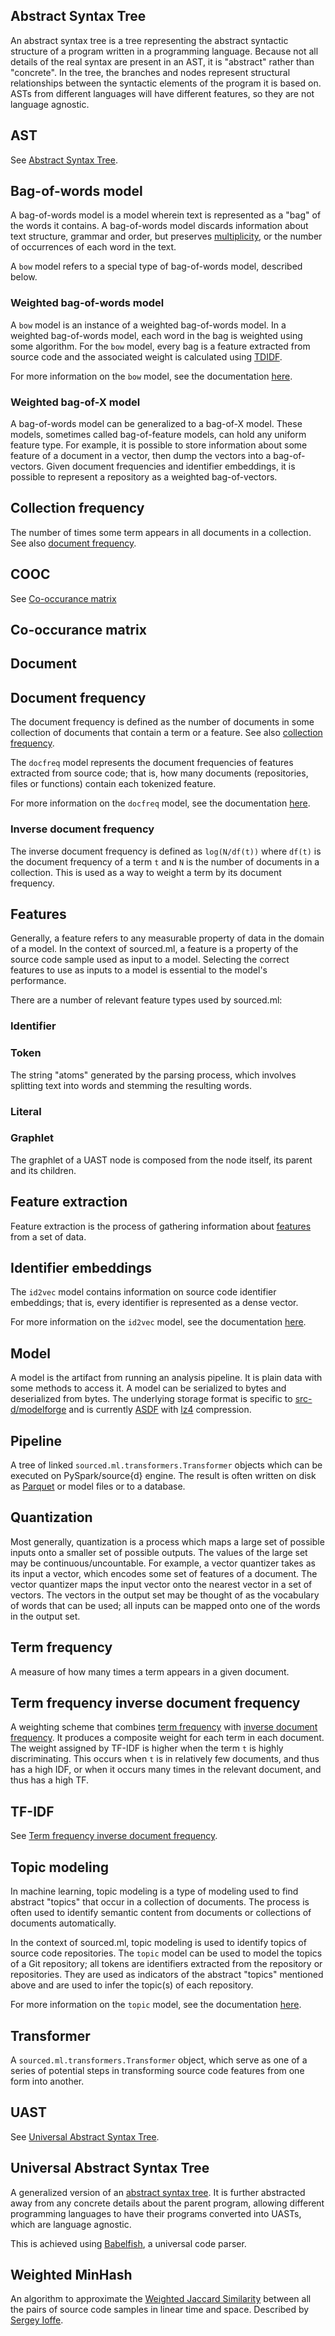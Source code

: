## Abstract Syntax Tree
An abstract syntax tree is a tree representing the abstract syntactic structure of a program written in a programming language.
Because not all details of the real syntax are present in an AST, it is "abstract" rather than "concrete".
In the tree, the branches and nodes represent structural relationships between the syntactic elements of the program it is based on.
ASTs from different languages will have different features, so they are not language agnostic.

## AST
See [Abstract Syntax Tree](#abstract-syntax-tree).

## Bag-of-words model
A bag-of-words model is a model wherein text is represented as a "bag" of the words it contains. A bag-of-words model discards information about text structure, grammar and order, but preserves [multiplicity](https://en.wikipedia.org/wiki/Multiplicity_(mathematics)), or the number of occurrences of each word in the text.

A `bow` model refers to a special type of bag-of-words model, described below.

### Weighted bag-of-words model
A `bow` model is an instance of a weighted bag-of-words model. In a weighted bag-of-words model, each word in the bag is weighted using some algorithm.
For the `bow` model, every bag is a feature extracted from source code and the associated weight is calculated using [TDIDF](#term-frequency-inverse-document-frequency).

For more information on the `bow` model, see the documentation [here](https://docs.sourced.tech/models#bow).

### Weighted bag-of-X model
A bag-of-words model can be generalized to a bag-of-X model.
These models, sometimes called bag-of-feature models, can hold any uniform feature type.
For example, it is possible to store information about some feature of a document in a vector, then dump the vectors into a bag-of-vectors.
Given document frequencies and identifier embeddings, it is possible to represent a repository as a weighted bag-of-vectors.

## Collection frequency
The number of times some term appears in all documents in a collection.
See also [document frequency](#document-frequency).

## COOC
See [Co-occurance matrix](#co-occurance-matrix)

## Co-occurance matrix

## Document

## Document frequency
The document frequency is defined as the number of documents in some collection of documents that contain a term or a feature.
See also [collection frequency](#collection-frequency).

The `docfreq` model represents the document frequencies of features extracted from source code; that is, how many documents (repositories, files or functions) contain each tokenized feature.

For more information on the `docfreq` model, see the documentation [here](https://docs.sourced.tech/models#docfreq).

### Inverse document frequency
The inverse document frequency is defined as `log(N/df(t))` where `df(t)` is the document frequency of a term `t` and `N` is the number of documents in a collection.
This is used as a way to weight a term by its document frequency.

## Features
Generally, a feature refers to any measurable property of data in the domain of a model.
In the context of sourced.ml, a feature is a property of the source code sample used as input to a model.
Selecting the correct features to use as inputs to a model is essential to the model's performance.

There are a number of relevant feature types used by sourced.ml:

### Identifier

### Token
The string "atoms" generated by the parsing process, which involves splitting text into words and stemming the resulting words.

### Literal

### Graphlet
The graphlet of a UAST node is composed from the node itself, its parent and its children.

## Feature extraction
Feature extraction is the process of gathering information about [features](#features) from a set of data.


## Identifier embeddings
The `id2vec` model contains information on source code identifier embeddings; that is, every identifier is represented as a dense vector.

For more information on the `id2vec` model, see the documentation [here](https://docs.sourced.tech/models#id-2-vec).

## Model
A model is the artifact from running an analysis pipeline.
It is plain data with some methods to access it.
A model can be serialized to bytes and deserialized from bytes.
The underlying storage format is specific to [src-d/modelforge](https://github.com/src-d/modelforge)
and is currently [ASDF](https://github.com/spacetelescope/asdf)
with [lz4](https://en.wikipedia.org/wiki/LZ4_(compression_algorithm)) compression.

## Pipeline
A tree of linked `sourced.ml.transformers.Transformer` objects which can be executed on PySpark/source{d} engine.
The result is often written on disk as [Parquet](https://parquet.apache.org/) or model files
or to a database.

## Quantization
Most generally, quantization is a process which maps a large set of possible inputs onto a smaller set of possible outputs.
The values of the large set may be continuous/uncountable.
For example, a vector quantizer takes as its input a vector, which encodes some set of features of a document.
The vector quantizer maps the input vector onto the nearest vector in a set of vectors.
The vectors in the output set may be thought of as the vocabulary of words that can be used; all inputs can be mapped onto one of the words in the output set.

## Term frequency
A measure of how many times a term appears in a given document.

## Term frequency inverse document frequency
A weighting scheme that combines [term frequency](#term-frequency) with [inverse document frequency](#inverse-document-frequency). It produces a composite weight for each term in each document.
The weight assigned by TF-IDF is higher when the term `t` is highly discriminating.
This occurs when `t` is in relatively few documents, and thus has a high IDF, or when it occurs many times in the relevant document, and thus has a high TF.

## TF-IDF
See [Term frequency inverse document frequency](#term-frequency-inverse-document-frequency).

## Topic modeling
In machine learning, topic modeling is a type of modeling used to find abstract "topics" that occur in a collection of documents. The process is often used to identify semantic content from documents or collections of documents automatically.

In the context of sourced.ml, topic modeling is used to identify topics of source code repositories. The `topic` model can be used to model the topics of a Git repository; all tokens are identifiers extracted from the repository or repositories. They are used as indicators of the abstract "topics" mentioned above and are used to infer the topic(s) of each repository.

For more information on the `topic` model, see the documentation [here](https://docs.sourced.tech/models#topics).

## Transformer
A `sourced.ml.transformers.Transformer` object, which serve as one of a series of potential steps in transforming source code features from one form into another.

## UAST
See [Universal Abstract Syntax Tree](#universal-abstract-syntax-tree).

## Universal Abstract Syntax Tree
A generalized version of an [abstract syntax tree](#abstract-syntax-tree).
It is further abstracted away from any concrete details about the parent program, allowing different programming languages to have their programs converted into UASTs, which are language agnostic.

This is achieved using [Babelfish](https://docs.sourced.tech/babelfish), a universal code parser.

## Weighted MinHash
An algorithm to approximate the [Weighted Jaccard Similarity](https://en.wikipedia.org/wiki/Jaccard_index#Generalized_Jaccard_similarity_and_distance)
between all the pairs of source code samples in linear time and space. Described by
[Sergey Ioffe](https://static.googleusercontent.com/media/research.google.com/en//pubs/archive/36928.pdf).
